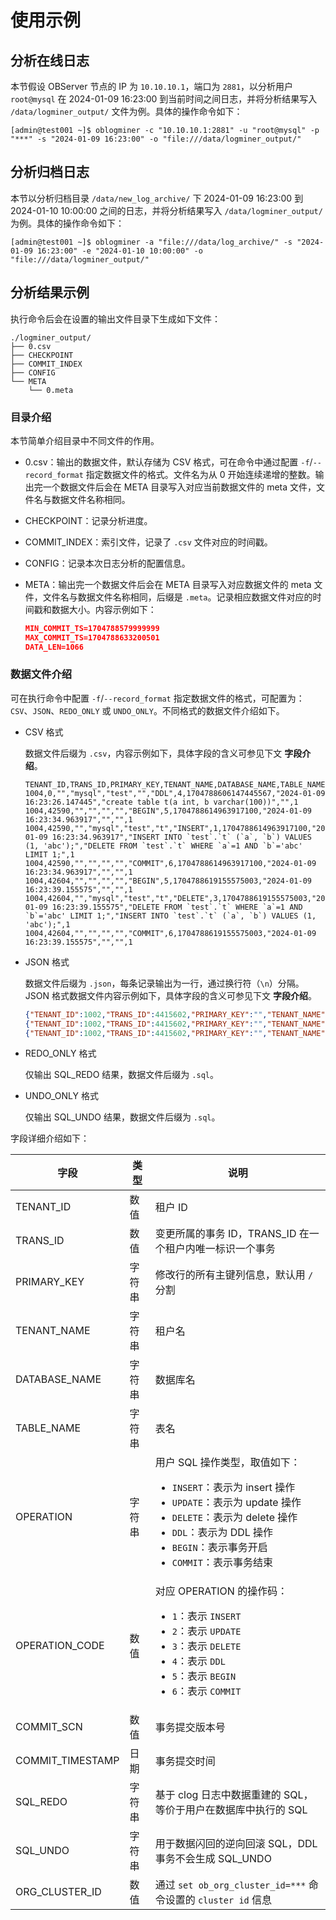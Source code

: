 # 使用示例

## 分析在线日志

本节假设 OBServer 节点的 IP 为 `10.10.10.1`，端口为 `2881`，以分析用户 `root@mysql` 在 2024-01-09 16:23:00 到当前时间之间日志，并将分析结果写入 `/data/logminer_output/` 文件为例。具体的操作命令如下：

```shell
[admin@test001 ~]$ oblogminer -c "10.10.10.1:2881" -u "root@mysql" -p "***" -s "2024-01-09 16:23:00" -o "file:///data/logminer_output/"
```

## 分析归档日志

本节以分析归档目录 `/data/new_log_archive/` 下 2024-01-09 16:23:00 到 2024-01-10 10:00:00 之间的日志，并将分析结果写入 `/data/logminer_output/` 为例。具体的操作命令如下：

```shell
[admin@test001 ~]$ oblogminer -a "file:///data/log_archive/" -s "2024-01-09 16:23:00" -e "2024-01-10 10:00:00" -o "file:///data/logminer_output/"
```

## 分析结果示例

执行命令后会在设置的输出文件目录下生成如下文件：

```shell
./logminer_output/
├── 0.csv
├── CHECKPOINT
├── COMMIT_INDEX
├── CONFIG
└── META
    └── 0.meta
```

### 目录介绍

本节简单介绍目录中不同文件的作用。

* 0.csv：输出的数据文件，默认存储为 CSV 格式，可在命令中通过配置 `-f`/`--record_format` 指定数据文件的格式。文件名为从 0 开始连续递增的整数。输出完一个数据文件后会在 META 目录写入对应当前数据文件的 meta 文件，文件名与数据文件名称相同。

* CHECKPOINT：记录分析进度。

* COMMIT_INDEX：索引文件，记录了 `.csv` 文件对应的时间戳。

* CONFIG：记录本次日志分析的配置信息。

* META：输出完一个数据文件后会在 META 目录写入对应数据文件的 meta 文件，文件名与数据文件名称相同，后缀是 `.meta`。记录相应数据文件对应的时间戳和数据大小。内容示例如下：
  
  ```json
  MIN_COMMIT_TS=1704788579999999
  MAX_COMMIT_TS=1704788633200501
  DATA_LEN=1066
  ```

### 数据文件介绍

可在执行命令中配置 `-f`/`--record_format` 指定数据文件的格式，可配置为：`CSV`、`JSON`、`REDO_ONLY` 或 `UNDO_ONLY`。不同格式的数据文件介绍如下。

* CSV 格式
  
  数据文件后缀为 `.csv`，内容示例如下，具体字段的含义可参见下文 **字段介绍**。

  ```shell
  TENANT_ID,TRANS_ID,PRIMARY_KEY,TENANT_NAME,DATABASE_NAME,TABLE_NAME,OPERATION,OPERATION_CODE,COMMIT_SCN,COMMIT_TIMESTAMP,SQL_REDO,SQL_UNDO,ORG_CLUSTER_ID
  1004,0,"","mysql","test","","DDL",4,1704788606147445567,"2024-01-09 16:23:26.147445","create table t(a int, b varchar(100))","",1
  1004,42590,"","","","","BEGIN",5,1704788614963917100,"2024-01-09 16:23:34.963917","","",1
  1004,42590,"","mysql","test","t","INSERT",1,1704788614963917100,"2024-01-09 16:23:34.963917","INSERT INTO `test`.`t` (`a`, `b`) VALUES (1, 'abc');","DELETE FROM `test`.`t` WHERE `a`=1 AND `b`='abc' LIMIT 1;",1
  1004,42590,"","","","","COMMIT",6,1704788614963917100,"2024-01-09 16:23:34.963917","","",1
  1004,42604,"","","","","BEGIN",5,1704788619155575003,"2024-01-09 16:23:39.155575","","",1
  1004,42604,"","mysql","test","t","DELETE",3,1704788619155575003,"2024-01-09 16:23:39.155575","DELETE FROM `test`.`t` WHERE `a`=1 AND `b`='abc' LIMIT 1;","INSERT INTO `test`.`t` (`a`, `b`) VALUES (1, 'abc');",1
  1004,42604,"","","","","COMMIT",6,1704788619155575003,"2024-01-09 16:23:39.155575","","",1
  ```

* JSON 格式
  
  数据文件后缀为 `.json`，每条记录输出为一行，通过换行符（`\n`）分隔。JSON 格式数据文件内容示例如下，具体字段的含义可参见下文 **字段介绍**。

  ```json
  {"TENANT_ID":1002,"TRANS_ID":4415602,"PRIMARY_KEY":"","TENANT_NAME":"","DATABASE_NAME":"","TABLE_NAME":"","OPERATION":"BEGIN","OPERATION_CODE":5,"COMMIT_SCN":1708391913195415000,"COMMIT_TIMESTAMP":"2024-02-20 01:18:33.195415","SQL_REDO":"","SQL_UNDO":"","ORG_CLUSTER_ID":1}
  {"TENANT_ID":1002,"TRANS_ID":4415602,"PRIMARY_KEY":"","TENANT_NAME":"mysql","DATABASE_NAME":"test","TABLE_NAME":"t1","OPERATION":"INSERT","OPERATION_CODE":1,"COMMIT_SCN":1708391913195415000,"COMMIT_TIMESTAMP":"2024-02-20 01:18:33.195415","SQL_REDO":"INSERT INTO `test`.`t1` (`id`, `name`) VALUES (1, 'aaaa');","SQL_UNDO":"DELETE FROM `test`.`t1` WHERE `id`=1 AND `name`='aaaa' LIMIT 1;","ORG_CLUSTER_ID":1}
  {"TENANT_ID":1002,"TRANS_ID":4415602,"PRIMARY_KEY":"","TENANT_NAME":"","DATABASE_NAME":"","TABLE_NAME":"","OPERATION":"COMMIT","OPERATION_CODE":6,"COMMIT_SCN":1708391913195415000,"COMMIT_TIMESTAMP":"2024-02-20 01:18:33.195415","SQL_REDO":"","SQL_UNDO":"","ORG_CLUSTER_ID":1}
  ```

* REDO_ONLY 格式
  
  仅输出 SQL_REDO 结果，数据文件后缀为 `.sql`。

* UNDO_ONLY 格式
  
  仅输出 SQL_UNDO 结果，数据文件后缀为 `.sql`。

字段详细介绍如下：

| 字段            | 类型   | 说明    |
|----------------|--------|---------|
| TENANT_ID      | 数值   | 租户 ID   |
| TRANS_ID       | 数值   | 变更所属的事务 ID，TRANS_ID 在一个租户内唯一标识一个事务 |
| PRIMARY_KEY    | 字符串 | 修改行的所有主键列信息，默认用 `/` 分割 |
| TENANT_NAME    | 字符串 | 租户名 |
| DATABASE_NAME  | 字符串 | 数据库名 |
| TABLE_NAME     | 字符串 | 表名 |
| OPERATION      | 字符串 | 用户 SQL 操作类型，取值如下：<ul><li>`INSERT`：表示为 insert 操作</li><li>`UPDATE`：表示为 update 操作</li><li>`DELETE`：表示为 delete 操作</li><li>`DDL`：表示为 DDL 操作</li><li>`BEGIN`：表示事务开启</li><li>`COMMIT`：表示事务结束</li></ul> |
| OPERATION_CODE | 数值   | 对应 OPERATION 的操作码：<ul><li>`1`：表示 `INSERT`</li><li>`2`：表示 `UPDATE`</li><li>`3`：表示 `DELETE`</li><li>`4`：表示 `DDL`</li><li>`5`：表示 `BEGIN`</li><li>`6`：表示 `COMMIT`</li></ul>  |
| COMMIT_SCN     | 数值   | 事务提交版本号 |
| COMMIT_TIMESTAMP | 日期 | 事务提交时间 |
| SQL_REDO       | 字符串 | 基于 clog 日志中数据重建的 SQL，等价于用户在数据库中执行的 SQL |
| SQL_UNDO       | 字符串 | 用于数据闪回的逆向回滚 SQL，DDL 事务不会生成 SQL_UNDO |
| ORG_CLUSTER_ID | 数值   | 通过 `set ob_org_cluster_id=***` 命令设置的 `cluster id` 信息 |
